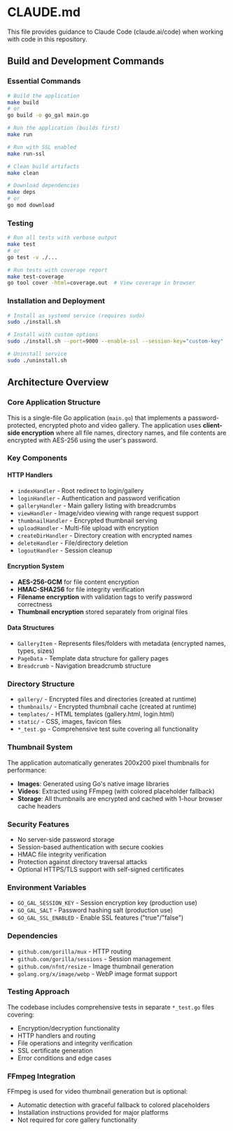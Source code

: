 # CLAUDE.md

This file provides guidance to Claude Code (claude.ai/code) when working with code in this repository.

## Build and Development Commands

### Essential Commands
```bash
# Build the application
make build
# or
go build -o go_gal main.go

# Run the application (builds first)
make run

# Run with SSL enabled
make run-ssl

# Clean build artifacts
make clean

# Download dependencies
make deps
# or
go mod download
```

### Testing
```bash
# Run all tests with verbose output
make test
# or
go test -v ./...

# Run tests with coverage report
make test-coverage
go tool cover -html=coverage.out  # View coverage in browser
```

### Installation and Deployment
```bash
# Install as systemd service (requires sudo)
sudo ./install.sh

# Install with custom options
sudo ./install.sh --port=9000 --enable-ssl --session-key="custom-key"

# Uninstall service
sudo ./uninstall.sh
```

## Architecture Overview

### Core Application Structure
This is a single-file Go application (`main.go`) that implements a password-protected, encrypted photo and video gallery. The application uses **client-side encryption** where all file names, directory names, and file contents are encrypted with AES-256 using the user's password.

### Key Components

#### HTTP Handlers
- `indexHandler` - Root redirect to login/gallery
- `loginHandler` - Authentication and password verification
- `galleryHandler` - Main gallery listing with breadcrumbs
- `viewHandler` - Image/video viewing with range request support
- `thumbnailHandler` - Encrypted thumbnail serving
- `uploadHandler` - Multi-file upload with encryption
- `createDirHandler` - Directory creation with encrypted names
- `deleteHandler` - File/directory deletion
- `logoutHandler` - Session cleanup

#### Encryption System
- **AES-256-GCM** for file content encryption
- **HMAC-SHA256** for file integrity verification
- **Filename encryption** with validation tags to verify password correctness
- **Thumbnail encryption** stored separately from original files

#### Data Structures
- `GalleryItem` - Represents files/folders with metadata (encrypted names, types, sizes)
- `PageData` - Template data structure for gallery pages
- `Breadcrumb` - Navigation breadcrumb structure

### Directory Structure
- `gallery/` - Encrypted files and directories (created at runtime)
- `thumbnails/` - Encrypted thumbnail cache (created at runtime) 
- `templates/` - HTML templates (gallery.html, login.html)
- `static/` - CSS, images, favicon files
- `*_test.go` - Comprehensive test suite covering all functionality

### Thumbnail System
The application automatically generates 200x200 pixel thumbnails for performance:
- **Images**: Generated using Go's native image libraries
- **Videos**: Extracted using FFmpeg (with colored placeholder fallback)
- **Storage**: All thumbnails are encrypted and cached with 1-hour browser cache headers

### Security Features
- No server-side password storage
- Session-based authentication with secure cookies
- HMAC file integrity verification
- Protection against directory traversal attacks
- Optional HTTPS/TLS support with self-signed certificates

### Environment Variables
- `GO_GAL_SESSION_KEY` - Session encryption key (production use)
- `GO_GAL_SALT` - Password hashing salt (production use)
- `GO_GAL_SSL_ENABLED` - Enable SSL features ("true"/"false")

### Dependencies
- `github.com/gorilla/mux` - HTTP routing
- `github.com/gorilla/sessions` - Session management
- `github.com/nfnt/resize` - Image thumbnail generation
- `golang.org/x/image/webp` - WebP image format support

### Testing Approach
The codebase includes comprehensive tests in separate `*_test.go` files covering:
- Encryption/decryption functionality
- HTTP handlers and routing
- File operations and integrity verification
- SSL certificate generation
- Error conditions and edge cases

### FFmpeg Integration
FFmpeg is used for video thumbnail generation but is optional:
- Automatic detection with graceful fallback to colored placeholders
- Installation instructions provided for major platforms
- Not required for core gallery functionality